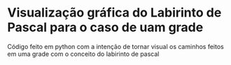 # Visualização gráfica do Labirinto de Pascal para o caso de uam grade

Código feito em python com a intenção de tornar visual os caminhos feitos em uma grade com o conceito do labirinto de pascal
